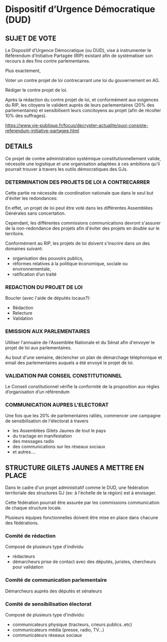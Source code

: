 # Dispositif d’Urgence Démocratique (DUD)


## SUJET DE VOTE

Le Dispositif d’Urgence Démocratique (ou DUD), vise à instrumenter le Référendum d’Initiative Partagée (RIP) existant afin de systématiser son recours à des fins contre parlementaires.

Plus exactement,

Voter un contre projet de loi contrecarrant une loi du gouvernement en AG.

Rédiger le contre projet de loi.

Après la rédaction du contre projet de loi, et conformément aux exigences du RIP, les citoyens le valident auprès de leurs parlementaires (20% des parlementaires) et sensibilisent leurs concitoyens au projet (afin de récolter 10% des suffrages).

https://www.vie-publique.fr/focus/decrypter-actualite/quoi-consiste-referendum-initiative-partagee.html

## DETAILS

Ce projet de contre administration systémique constitutionnellement valide, nécessite une logistique et une organisation adaptées à ces ambitions qu’il pourrait trouver à travers les outils démocratiques des GJs.

### DETERMINATION DES PROJETS DE LOI A CONTRECARRER
Cette partie ne nécessite de coordination nationale que dans le seul but d'éviter les redondances:

En effet, un projet de loi peut être voté dans les différentes Assemblées Générales sans concertation.

Cependant, les différentes commissions communications devront s'assurer de la non-redondance des projets afin d'éviter des projets en double sur le territoire.

Conformément au RIP, les projets de loi doivent s'inscrire dans un des domaines suivant:
- organisation des pouvoirs publics, 
- réformes relatives à la politique économique, sociale ou environnementale, 
- ratification d’un traité

### REDACTION DU PROJET DE LOI
Boucler (avec l'aide de députés locaux?):
- Rédaction
- Relecture
- Validation

### EMISSION AUX PARLEMENTAIRES
Utiliser l'annuaire de l'Assemblée Nationale et du Sénat afin d'envoyer le projet de loi aux parlementaires.

Au bout d'une semaine, déclencher un plan de démarchage téléphonique et email des parlementaires auquels a été envoyé le projet de loi.

### VALIDATION PAR CONSEIL CONSTITUTIONNEL
Le Conseil constitutionnel vérifie la conformité de la proposition aux règles d’organisation d’un référendum

### COMMUNICATION AUPRES L'ELECTORAT
Une fois que les 20% de parlementaires ralliés, commencer une campagne de sensibilisation de l'électorat à travers
- les Assemblées Gilets Jaunes de tout le pays
- du tractage en manifestation
- des messages radio
- des communications sur les réseaux sociaux
- et autres....


## STRUCTURE GILETS JAUNES A METTRE EN PLACE
Dans le cadre d'un projet administratif comme le DUD, une fédération territoriale des structures GJ (ex: à l'échelle de la région) est à envisager.

Cette fédération pourrait être assurée par les commissions communication de chaque structure locale.

Plusieurs équipes fonctionnelles doivent être mise en place dans chacune des fédérations.

### Comité de rédaction
Composé de plusieurs type d'individu
- rédacteurs
- démarcheurs prise de contact avec des députés, juristes, chercheurs pour validation

### Comité de communication parlementaire
Démarcheurs auprès des députés et sénateurs

### Comité de sensibilisation électorat
Composé de plusieurs type d'individu:
- communicateurs physique (tracteurs, crieurs publics..etc)
- communicateurs média (presse, radio, TV...)
- communicateurs réseaux sociaux



